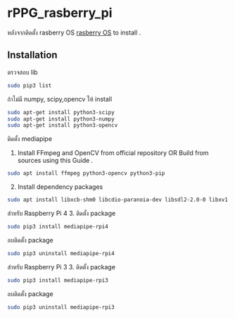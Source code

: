 # rPPG_rasberry_pi

หลังจากติดตั้ง rasberry OS
[rasberry OS](https://www.raspberrypi.com/software/) to install .
## Installation
ตรวจสอบ lib
```bash
sudo pip3 list
```
ถ้าไม่มี numpy, scipy,opencv ให้ install 
```bash
sudo apt-get install python3-scipy
sudo apt-get install python3-numpy 
sudo apt-get install python3-opencv
```
ติดตั้ง mediapipe
1. Install FFmpeg and OpenCV from official repository OR Build from sources using this Guide .
```bash
sudo apt install ffmpeg python3-opencv python3-pip
```
2. Install dependency packages
```bash
sudo apt install libxcb-shm0 libcdio-paranoia-dev libsdl2-2.0-0 libxv1  libtheora0 libva-drm2 libva-x11-2 libvdpau1 libharfbuzz0b libbluray2 libatlas-base-dev libhdf5-103 libgtk-3-0 libdc1394-22 libopenexr23
```
สำหรับ Raspberry Pi 4
3. ติดตั้ง  package
```bash
sudo pip3 install mediapipe-rpi4
```
ลบติดตั้ง package
```bash
sudo pip3 uninstall mediapipe-rpi4
```
สำหรับ  Raspberry Pi 3
3. ติดตั้ง  package
```bash
sudo pip3 install mediapipe-rpi3
```
ลบติดตั้ง  package
```bash
sudo pip3 uninstall mediapipe-rpi3
```
